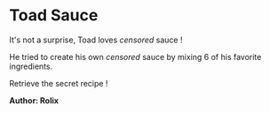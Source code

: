 # Toad Sauce

It's not a surprise, Toad loves *censored* sauce !

He tried to create his own *censored* sauce by mixing 6 of his favorite ingredients.

Retrieve the secret recipe !

**Author: Rolix**